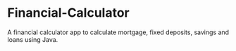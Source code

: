 # Financial-Calculator
A financial calculator app to calculate mortgage, fixed deposits, savings and loans using Java.
